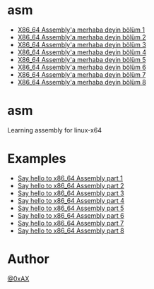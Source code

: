asm 
=============

  * [X86_64 Assembly'a merhaba deyin bölüm 1](https://github.com/furkanonder/asm/blob/master/bolumler/1.md)
  * [X86_64 Assembly'a merhaba deyin bölüm 2](https://github.com/furkanonder/asm/blob/master/bolumler/2.md)
  * [X86_64 Assembly'a merhaba deyin bölüm 3](https://github.com/furkanonder/asm/blob/master/bolumler/3.md)
  * [X86_64 Assembly'a merhaba deyin bölüm 4](https://github.com/furkanonder/asm/blob/master/bolumler/4.md)
  * [X86_64 Assembly'a merhaba deyin bölüm 5](https://github.com/furkanonder/asm/blob/master/bolumler/5.md)
  * [X86_64 Assembly'a merhaba deyin bölüm 6](https://github.com/furkanonder/asm/blob/master/bolumler/6.md)
  * [X86_64 Assembly'a merhaba deyin bölüm 7](https://github.com/furkanonder/asm/blob/master/bolumler/7.md)
  * [X86_64 Assembly'a merhaba deyin bölüm 8](https://github.com/furkanonder/asm/blob/master/bolumler/8.md)

asm
==============

Learning assembly for linux-x64

Examples
==============

  * [Say hello to x86_64 Assembly part 1](https://0xax.github.io/asm_1/)
  * [Say hello to x86_64 Assembly part 2](https://0xax.github.io/asm_2/)
  * [Say hello to x86_64 Assembly part 3](https://0xax.github.io/asm_3/)
  * [Say hello to x86_64 Assembly part 4](https://0xax.github.io/asm_4/)
  * [Say hello to x86_64 Assembly part 5](https://0xax.github.io/asm_5/)
  * [Say hello to x86_64 Assembly part 6](https://0xax.github.io/asm_6/)
  * [Say hello to x86_64 Assembly part 7](https://0xax.github.io/asm_7/)
  * [Say hello to x86_64 Assembly part 8](https://0xax.github.io/asm_8/)
  
Author
==============

[@0xAX](https://twitter.com/0xAX)
